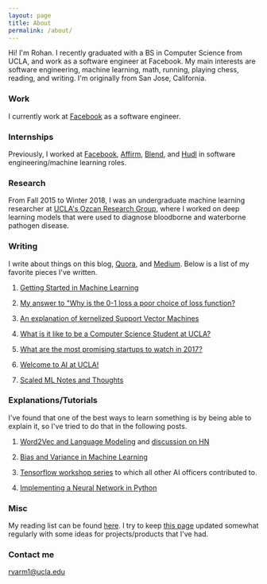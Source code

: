 ```yaml
---
layout: page
title: About
permalink: /about/
---
```



Hi! I'm Rohan. I recently graduated with a BS in Computer Science from UCLA, and work as a software engineer at Facebook. My main interests are software engineering, machine learning, math, running, playing chess, reading, and writing. I'm originally from San Jose, California.

### Work

I currently work at [Facebook](https://code.facebook.com/posts/) as a software engineer.

### Internships

Previously, I worked at [Facebook](https://code.facebook.com/posts/), [Affirm](https://affirm.com), [Blend](https://blend.com), and [Hudl](https://hudl.com) in software engineering/machine learning roles.

### Research

From Fall 2015 to Winter 2018, I was an undergraduate machine learning researcher at [UCLA's Ozcan Research Group](https://innovate.ee.ucla.edu/), where I worked on deep learning models that were used to diagnose bloodborne and waterborne pathogen disease.

### Writing
I write about things on this blog, [Quora](https://quora.com/Rohan-Varma-8), and [Medium](https://medium.com/@rvarm1). Below is a list of my favorite pieces I've written. 

1. [Getting Started in Machine Learning](https://medium.com/techatucla/getting-started-in-machine-learning-c68bdd739c44)

2. [My answer to "Why is the 0-1 loss a poor choice of loss function?](https://www.quora.com/Why-is-the-0-1-indicator-function-a-poor-choice-for-loss-function/answer/Rohan-Varma-8)

3. [An explanation of kernelized Support Vector Machines](https://www.quora.com/What-are-C-and-gamma-with-regards-to-a-support-vector-machine)

4. [What is it like to be a Computer Science Student at UCLA?](https://www.quora.com/What-is-it-like-to-be-a-computer-science-student-at-UCLA)

5. [What are the most promising startups to watch in 2017?](https://www.quora.com/What-are-the-most-promising-Silicon-Valley-startups-to-watch-for-in-2017/answer/Rohan-Varma-8)

6. [Welcome to AI at UCLA!](https://medium.com/techatucla/welcome-to-ai-at-ucla-f10927043301)

7. [Scaled ML Notes and Thoughts](https://medium.com/@rvarm1/scaled-ml-2017-thoughts-takeaways-fafc82ee4bb6)

### Explanations/Tutorials
I've found that one of the best ways to learn something is by being able to explain it, so I've tried to do that in the following posts.

1. [Word2Vec and Language Modeling](https://rohanvarma.me/Word2Vec/) and [discussion on HN](https://news.ycombinator.com/item?id=15578788)

2. [Bias and Variance in Machine Learning](https://rohanvarma.me/Regularization/)

3. [Tensorflow workshop series](https://github.com/uclaacmai/tf-workshop-series/) to which all other AI officers contributed to.

4. [Implementing a Neural Network in Python](https://rohanvarma.me/Neural-Net/)

### Misc

My reading list can be found [here](https://rohanvarma.me/reads/). I try to keep [this page](https://rohanvarma.me/ideas/) updated somewhat regularly with some ideas for projects/products that I've had.

### Contact me

[rvarm1@ucla.edu](mailto:rvarm1@ucla.edu)
